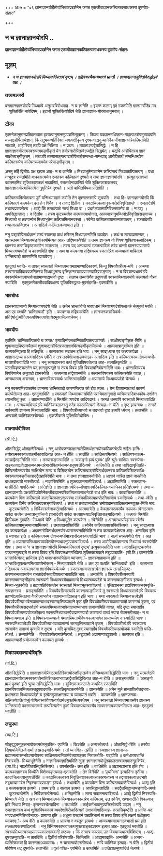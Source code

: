 +++
title = "०६ ज्ञानाज्ञानयोर्हेतोर्व्यभिचारप्रदर्शनेन जगत एकजीवाज्ञानकल्पितत्वसाधकस्य दूषणोप-संहारः"

+++


## न च ज्ञानाज्ञानयोरपि ..

**ज्ञानाज्ञानयोर्हेतोर्व्यभिचारप्रदर्शनेन जगत एकजीवाज्ञानकल्पितत्वसाधकस्य दूषणोप-संहारः**

## **मूलम्** 

- ***न च ज्ञानाज्ञानयोरपि मिथ्याकल्पितत्वं दृष्टम् । तद्विषयस्यैवान्यथात्वं भ्रान्तौ । एवमाद्यनन्तयुक्तिविरुद्धोऽयं पक्षः ।***

### **तत्त्वमञ्जरी**

पराज्ञानज्ञानयोरपि मिथ्यात्वे अनुभवविरोधमाह- न च ज्ञानेति ॥ इयन्तं कालम् इदं रजतमिति ज्ञानमासीदेव मम । शुक्तिरिति नावेदिषम् । इदानी शुक्तिरित्यवेदिषं चेति ज्ञानाज्ञान-योरबाधानुभवात् ।

### **टीका** 

एवमनेकानुमानप्रतिहतत्वान्न दृश्यत्वानुमानमुपपन्नमित्युक्तम् । किञ्च यदज्ञानमधिष्ठान-मावृत्याऽरोपमुत्पादयति यच्चाऽरोपितार्थज्ञानं, किं तदुभयव्यतिरिक्तं जगत्पक्षीकृत्य दृश्यत्वाद्यनु-मानेनैकजीवाज्ञानपरिकल्पितमिति साध्यते, आहोस्वित् तदपि पक्षे निक्षिप्य । न प्रथमः । तावताऽप्यद्वैतासिद्धेः । न हि ज्ञानाज्ञानयोरात्मस्वरूपत्वमङ्गीकृतं येन तयोरनारोपितत्वेऽप्यद्वैतं सिद्ध्येत् । यद्यपि आरोपितस्य ज्ञानं साक्षीत्यङ्गीकृतम् । तथाऽपि तस्यासङ्गत्वादारोपितार्थसम्बन्धा-सम्भवाद् आरोपितार्थे सम्बन्धिरूपेण कल्पितरूपेण कल्पितरूपत्वमेव परेणाङ्गीकृतम् ।

अस्तु तर्हि द्वितीयः पक्ष इत्यत आह- न च ज्ञानेति ॥ मिथ्याभूतेनाज्ञानेन कल्पितत्वं मिथ्याकल्पितत्वम् । यथा नाभूदत्र रजतमिति बाधकप्रत्ययेन रजतस्य कल्पितत्वं दृश्यते न तथा ज्ञानाज्ञानयोरपि । प्रत्युत एतावन्तं कालमहमिदं शुक्तिकाशकलं नाज्ञासिषं, रजतत्वेनाज्ञासिषं चेति शुक्तिकाशकलवद् ज्ञानाज्ञानयोरबाधितत्वेनानुवृत्तिरेव दृश्यते । अतो बाधितविषया प्रतिज्ञेति ।

कल्पितत्वमित्येतावता पूर्णे यन्मिथ्याग्रहणं करोति तेन दूषणान्तरमपि सूचयति । तथा हि- ज्ञानाज्ञानयोरपि किं कल्पितत्वं कल्पकेन उत तेन विनैव । न तावद् द्वितीयः । कादाचित्कत्वानुप-पत्तेरनिवृत्तिप्राप्तेः । रजतादेरपि तथात्वप्रसक्तेश्च । आद्ये किं तत्कल्पकं सत्यं मिथ्या वा । प्रथमेऽप्यात्मातिरिक्तमात्मैव वा । नाऽद्यः । अपसिद्धान्तात् । न द्वितीयः । तस्य कूटस्थत्वेन कल्पकत्वायोगात्, आत्ममात्रानुबन्धिनोऽनिवृत्तिप्रसङ्गाच्च । मिथ्यात्वे च तदप्यन्येन मिथ्याभूतेन कल्पितमित्यनवस्था । स्वेनैव कल्पिततायामात्माश्रयत्वम् । रजतादेरपि तथात्वप्रसक्तिश्च । अनादित्वे कल्पितत्वव्याघात इति ।

ननु यद्यारोपितार्थज्ञानं सत्यं स्यात्तदा कथं तस्मिन् मिथ्याज्ञानमिति व्यपदेशः । कथं च तस्याप्रामाण्यम् । अतस्तस्य मिथ्यात्वमङ्गीकार्यमित्यत आह- तद्विषयस्यैवेति ॥ तस्य ज्ञानस्य यो विषयः शुक्तिशकलादिकम् । ज्ञानस्य तत्सन्निकृष्टकरणेन जातत्वात् । तस्य यद् अन्यथात्वं रजतत्वादिकं तदेव भ्रान्तौ ज्ञानस्याप्रामाण्ये मिथ्यात्वव्यपदेशे च कारणमिति शेषः । अथ वा कल्पनया तद्विषयस्य रजतादेरेव अन्यथात्वं बाधितत्वं भ्रान्तित्वादौ कारणमिति व्याख्येयम् ।

एतदुक्तं भवति- न तावत् स्वरूपतो मिथ्यात्वमात्रमप्रामाण्यादिकारणं, किन्तु विषयवैपरीत्य-मपि । अन्यथा तत्त्वमस्यादिवाक्यजनितस्य मिथ्याभूतस्य वृत्तिज्ञानस्याप्यप्रामाण्यादिप्रसङ्गात् । न च विषयान्यथात्वेऽपि स्वरूपमिथ्यात्वाभावेनाप्रामाण्याद्यभावो दृष्टः । ततश्च तन्मात्रेणैव तदुपपत्तौ स्वरूपमिथ्यात्वमपि कल्पयतो गौरवं स्यादिति । एवमुक्तमेकजीववादिपक्षस्य युक्तिविरुद्धत्व-मुपसंहरति- एवमादीति ॥

### **भावबोधः** 

ज्ञानस्याप्रामाण्ये मिथ्यात्वव्यपदेशे चेति ॥ अनेन भ्रान्ताविति भावप्रधानं मिथ्याव्यपदेशोपलक्षकं चेत्युक्तं भवति । अत एव वक्ष्यति ‘भ्रान्तित्वादौ’ इति । कल्पनया तद्विषयस्येति ॥ ज्ञानजनकसन्निकर्ष-प्रति(र्षानु)योगित्वरूपविषयत्वापेक्षयेदमुक्तमित्यवधेयम् ।

### **भावदीपः** 

एवमिति ‘भ्रान्तिकल्पितत्वे च जगतः’ इत्यादिनोक्तभ्रान्तिकल्पितत्वपरामर्शः । साक्षीत्यङ्गीकृत-मिति ॥ शुक्त्याद्यधिष्ठानचैतन्यं शुक्त्याद्यारोपितरजतज्ञानमित्यङ्गीकृतमित्यर्थः । आत्ममात्रानुबन्धिन इति ॥ कल्पकनिवृत्त्या हि तन्निवृत्तिः । कल्पकश्च सदातन इति भावः । ननु साद्यध्यास एव कल्पकापेक्षा । अज्ञानाद्यध्यासस्त्वनादिरूप एवेति न तत्र तदपेक्षेत्याशङ्क्याऽह- अनादित्व इति ॥ कल्पितत्वस्य दोषजन्यधी-मात्रशरीरत्वादिति भावः । ननु रूप्यज्ञानस्य कथं शुक्तिविषयतेत्यत आह- तत्सन्निकृष्टेति ॥ यत्सन्निकृष्टकरणेन यद् ज्ञानमुत्पद्यते स तस्य विषय इति विषयत्वनिर्वचनादिति भावः । भ्रान्तावित्यस्य विपरिणामेन अनुवादो ज्ञानस्येति । कल्पनया तद्विषयस्येति ॥ कल्पनाविषयस्य कल्पितस्येति यावत् । अन्यथात्वम् असत्त्वम् । भ्रान्तावित्यस्यार्थः भ्रान्तित्वादाविति ॥ अप्रामाण्ये मिथ्याव्यपदेशे चेत्यर्थः ।

ननु स्वरूपमिथ्यात्वमेव ज्ञानस्य भ्रान्तित्वादौ कारणमित्यत्र को दोष उक्तः । येन विषयान्यथात्वं कारणं कल्प्येतेत्यत आह- एतदुक्तमिति ॥ स्वरूपतो मिथ्यात्वमात्रमिति पराभिमतानुवादो व्यभिचारादिबाधकोप-दर्शनेन त्याजयितुं कृतः । अप्रामाण्यादीति ॥ मिथ्येति व्यपदेश आदिपदार्थः । परमते तस्यापि स्वरूपतो मिथ्यात्वादिति भावः । अन्वयव्यभिचारेऽपि व्यतिरेकबलादस्तु तदेव कारणमित्यतो नेत्याह- न चेति ॥ दृष्ट इत्यन्वयः । तन्मते सर्वस्यापि ज्ञानस्य मिथ्यात्वादिति भावः । विषयवैपरीत्याभावे च तदभावो दृष्ट इत्यपि ध्येयम् । ततश्चेति ॥ अन्वयतो व्यतिरेकतश्चेत्यर्थः । एकजीवमते युक्तिविरोधोक्तिः ।

### **वाक्यार्थदीपिका** 

(श्री.टि.)

औतासिद्धेर् औतहानेरित्यर्थः । ननु आरोपजनकाज्ञानारोपितार्थज्ञानयोरकल्पितत्वेऽपि नाद्वैत-हानिः । तयोरात्मस्वरूपत्वाङ्गीकारादित्यत आह- न हीति ॥ साक्षीति ॥ साक्षिरूपमित्यर्थः । साक्षिणश्चाऽत्म-त्वान्नाद्वैतहानिरिति भावः । तस्यासङ्गत्वादिति ॥ ‘असङ्गो ह्ययं पुरुषः’ इति श्रुतेः साक्षिणः स्वरूपेणा-सङ्गतयाऽविद्यासम्बन्धमन्तरेणारोपितार्थसम्बन्धानुपपत्तेरित्यर्थः । कल्पितेति ॥ तथा चाविद्यावृत्तिप्रति-बिम्बितचैतन्यस्यैव साक्षित्वेन तस्य च विशिष्टत्वेन कल्पितत्वादारोपितार्थज्ञानस्य कल्पितविशिष्टसाक्षि-स्वरूपत्वानङ्गीकारादद्वैतहानिरेवेति भावः । न तथा ज्ञानाज्ञानयोरिति ॥ अज्ञानं नास्ति ज्ञानं नास्तीति बाधकप्रत्ययो नास्तीत्यर्थः । नाज्ञासिषमिति ॥ शुक्त्यज्ञानमासीदित्यर्थः । अज्ञासिषमिति ॥ रजतज्ञान-मासीदिति यावदित्यर्थः । प्रतिज्ञेति ॥ ज्ञानाज्ञानयोरेकजीवाज्ञानपरिकल्पितत्वसाधिका प्रतिज्ञेत्यर्थः । तथा च ज्ञानाज्ञानयोः पक्षकोटिप्रवेशेनैकजीवाज्ञानपरिकल्पितत्वसाधनेऽशे बाध इति भावः । कादाचित्कत्वेति ॥ कल्पकेन विना कल्पितत्वे कादाचित्कताऽनुपपत्त्या सार्वकालिकत्वप्राप्तेरनिवर्त्यत्वं स्यादित्यर्थः । तथा-त्वेति ॥ कल्पकेन विनैव कल्पितत्वप्रसङ्गादित्यर्थः । तथा च तत्राज्ञानादीनां भ्रमोपादानत्वादिकल्पनमयुक्त-मिति भावः । कूटस्थत्वेनेति ॥ निर्विकारत्वेनाकर्तृत्वादित्यर्थः । आत्ममात्रेति ॥ केवलात्मरूपस्यैव कल्पक-त्वेनाऽत्मनः सर्वदा सत्त्वेन तन्मात्रानुबन्धिनो ज्ञानादेरपि सर्वदा सत्त्वप्राप्त्याऽनिवृत्तिप्रसङ्गादित्यर्थः । कल्पकं मिथ्येति द्वितीयपक्षं दूषयति- मिथ्यात्वे चेति ॥ मिथ्याभूतेन कल्पकेन । स्वेनैवेति ॥ अनवस्थापरिहाराय स्वेनैव कल्पिततायामुच्यमानायामित्यर्थः । तथात्वप्रसक्तिरिति ॥ स्वेनैव कल्पितत्वप्रसक्तिरित्यर्थः । ननु साद्यध्यास एव कल्पकापेक्षा । अज्ञानारोपितार्थज्ञानयोरध्यासस्त्वनादिरेवेति न तत्र कल्पकापेक्षेत्यत आह- अनादित्व इति ॥ व्याघात इति ॥ कल्पितत्वस्य दोषजन्यधीमात्रशरीरत्वरूपत्वादिति भावः । सत्यं स्वरूपेणेति शेषः । अत इति ॥ अप्रामाण्यमिथ्यात्वव्यपदेशयोरन्यथाऽनुपपन्नत्वादित्यर्थः । तस्य आरोपितार्थज्ञानस्य मिथ्यात्वं स्वरूपेणेति शेषः । तथा च ‘न च ज्ञानाज्ञानयोरपि मिथ्याकल्पितत्वं दृष्टम्’ इत्युक्तमसदिति भावः। यत्सन्निकृष्टकरणेन यज्ज्ञानमुत्पद्यते स तस्य विषय इति विषयलक्षणमभिप्रेत्य शुक्तिकाशकले तदुपपादयति- (श्री.टि.) ज्ञानस्येति ॥ भ्रान्तावित्येतद् भ्रान्तित्व इति भावप्रधानमभिप्रेत्य व्याचश्व्े- ज्ञानस्याप्रामाण्य इति ॥ भ्रान्तावित्युपलक्षणमित्याशयेनोक्तम् - मिथ्याव्यपदेशे चेति ॥ अत एव वक्ष्यति ‘भ्रान्तित्वादौ’ इति । कल्पनया तद्विषयस्य अवास्तवतया ज्ञानविषयस्येत्यर्थः । रजतस्यात्यन्तासत्त्वेन ज्ञानस्य तत्सन्निकृष्ट-करणजन्यत्वाभावेन रजतादेर्वास्तवविषयत्वाभावादिति भावः । अन्यथेति ॥ विषयवैपरीत्यस्यापि कारणत्वमनङ्गीकृत्य स्वरूपतो मिथ्यात्वस्यैवाप्रामाण्ये मिथ्यात्वव्यपदेशे च कारणत्वाङ्गीकार इत्यर्थः । मिथ्या-भूतस्येति ॥ ब्रह्मव्यतिरिक्तत्वेन स्वरूपतो मिथ्याभूतस्यापीत्यर्थः । वृत्तिज्ञानस्य ब्रह्मविषयकचरमवृत्ति-रूपज्ञानस्य । प्रसङ्गादिति ॥ विषयवैपरीत्यस्यापि कारणत्वाङ्गीकारे तु स्वरूपतो मिथ्यात्वसत्त्वेऽपि विषयस्य ब्रह्मणोऽबाधिततया वैपरीत्याभावेन नाप्रामाण्यादिप्रसङ्ग इति भावः । यथा स्वरूपतो मिथ्यात्वसत्त्वेऽपि विषयवैपरीत्याभावेनाप्रामाण्याभावश्चरमवृत्तिरूपज्ञाने दृष्ट इति विषयवैपरीत्यस्याप्रामाण्यादौ कारणत्वं दृष्टम्, एवं विषयवैपरीत्यसद्भावेऽपि स्वरूपमिथ्यात्वाभावेनाप्रामाण्याभावः प्रामाण्यमिति यावत्, यदि दृष्टः स्यात्तर्ह्येव विषयवैपरीत्यमप्रयोजकीकृत्य स्वरूपमिथ्यात्वस्यैवाप्रामाण्यादौ कारणत्वं वाच्यं स्यान्न चैवमस्तीत्याह- न च विषयान्यथात्व इति ॥ विषयस्यान्यथात्वे यथावस्थितार्थविषयकत्वाभावेन प्रामाण्यमेव न स्यादिति भावः । स्वरूपमिथ्यात्वेऽपि विषयवैपरीत्याभावात्प्रामाण्यं चरमवृत्तिरूपज्ञाने दृष्टम् । विषयवैपरीत्येऽपि स्वरूपस्य सत्यत्वेन प्रामाण्यं कुत्रापि न दृष्टम् । यदि कुत्रचिद् दृश्व्ं स्यात्तर्ह्येव विषयवैपरीत्यमप्रयोजकं स्यादिति फलि-तोऽर्थः । तन्मात्रेणेति ॥ विषयवैपरीत्यमात्रेणेत्यर्थः । तदुपपत्तौ अप्रामाण्याद्युपपत्तौ । कल्पयत इति ॥ अप्रामाण्यादौ प्रयोजकत्वेन कल्पयत इत्यर्थः ।

### **विषमपदवाक्यार्थविवृतिः**

(पां.टि.)

औतासिद्धेरिति ॥ ज्ञानाज्ञानयोरेवाऽत्मातिरिक्तयोरपक्षीकृतत्वेन
तन्मिथ्यात्वासिद्धेरिति भावः । ननु सत्यत्वेऽपि ज्ञानाज्ञानयोरात्मस्वरूपत्वेनातिरिक्तत्वाभावान्नाद्वैतासिद्धिरित्यत आह-न हीति ॥ असङ्गतयेति ॥ ‘असङ्गो ह्ययं पुरुषः’ इति श्रुत्या तत्सिद्धेरिति भावः । शुक्तिकाशकलादेः कथमिदं रजतमिति ज्ञानविषयत्वमित्यतस्तदुपपादयति- तत्सन्निकृष्टकरणेनेति ॥ ज्ञानस्येति ॥ अनेन मूले भ्रान्तावित्येतद्भाव-प्रधानतया मिथ्याव्यपदेशे च इत्येतदुपलक्षणतया च व्याख्यातं भवति । कल्पनयेति ॥ ज्ञानजनक-सन्निकर्षप्रति(र्षानु)योगित्वरूपविषयत्वापेक्षयेदमुक्तमित्यवधेयम् । ननु स्वरूपतो मिथ्यात्वमात्रस्यैव ज्ञानस्य भ्रान्तित्वादौ कारणत्वसम्भवे तत्परित्यागेन कुतो विषयान्यथात्वस्यैव तत्कारणत्वकल्पनमित्यत आह- एतदुक्तं भवतीति ॥

### **लघुप्रभा**

(व्या.टि.)

श्रोतृबुद्ध्यनुकूलनायोक्तमर्थमनुवक्ति- एवमिति ॥ किञ्चेति ॥ अन्यच्चेत्यर्थः । औतासिद्धे-रिति ॥ तस्यैव सिषाधयिषितत्वेनार्थान्तरप्रसङ्गादित्यर्थः । तां व्यनक्ति- तर्हीति ॥ नन्वज्ञानस्य ज्ञानात्म-ब्रह्मात्मत्वासम्भवेऽप्यारोपस्य साक्षिरूपत्वमिष्टमेवेत्याशङ्क्य निराकरोति- यद्यपीति ॥
कर्मधारयभ्रान्तिं निवारयति- मिथ्याभूतेनेति ॥ नाज्ञासिषमज्ञासिषमिति लुङा ज्ञानाज्ञानयोर्भूतकालसत्त्वावगमादनुवृत्तिरेव, (व्या.टि.) नाऽरोपितवन्निवृत्तिरित्यर्थः । उपसंहरति- अत इति ॥ बाधितेति ॥ अज्ञानज्ञानांश इति शेषः । कल्पकाज्ञानस्य मिथ्येति विशेषणकृत्यमाह-एतावतेति ॥ तेन विनैवेति ॥ ‘पृथग्विना’ इत्यादिना तृतीया । कादाचित्कत्वानुपपत्तेरिति ॥ कादाचित्कत्वस्य निवृत्तिव्यापकत्वात्सकारणत्वस्य च तद्व्यापकत्वात्तदभावे तद्व्याप्याभावेन निवृत्त्यभावप्रसङ्ग इत्यर्थः । तथात्वेति ॥ कल्पकेन विना कल्पितत्वप्राप्तेरित्यर्थः । आद्य इति ॥ कल्पकसत्त्व इत्यर्थः । प्रथम इति ॥ सत्यत्व इत्यर्थः । अपसिद्धान्तादिति ॥ सदद्वैतसिद्धान्तभङ्गादि-त्यर्थः । कूटस्थत्वेनेति ॥ निर्विकारत्वेनेत्यर्थः । अनिवृत्तीति ॥ तस्य सदातनत्वादित्यर्थः । आद्ये द्वितीयं निरस्यति- मिथ्यात्वे चेति ॥ अत्र तन् मिथ्याकल्पकं मिथ्याकल्पकान्तरेण कल्पितम्, उत स्वेनैव, अथानादीति विकल्पान् हृदि निधाय निराह- इत्यनवस्थेत्यादिना ॥ तथात्वेति ॥ कर्तृकर्मभावानुपपत्तिश्चेत्यपि ग्राह्यम् । ननु रजतज्ञानस्य कथं शुक्तिविषयकत्वं व्यपदेशविरोधादित्यतो लक्षणयोगादित्याह- तत्सन्निकृष्टेति ॥ भ्रान्ति-पदं भावप्रधानमितिभावेनाऽह- प्रामाण्य इति ॥ अधुना यज्ज्ञानं यत्प्रतिभासं स तस्य विषय इति लक्षणं पक्षीकृत्य व्याचश्व्े- अथ वेति ॥ कल्पनयेति ॥ भ्रान्त्या न वस्तुत इत्यर्थः । अन्यस्यान्यात्मनाऽवभासो भ्रम इति तल्लक्षणकरणादित्यर्थः । ननु विनिगमकाभावात्कथमुक्तशङ्काऽपगम इत्यत आह- एतदुक्तं भवतीति ॥ स्वरूपमिथ्यात्वस्याप्रामाण्यकारणत्ववादी प्रष्टव्यः । किं तन्मात्रं कारणम् उत विषयान्यथात्वविशिष्टम् । आद्यं दूषयन्ननुवदति- न तावदिति ॥ द्वितीयं परिशेषयति- किन्त्विति ॥ आद्यमवद्यति- अन्यथेति ॥ अन्वय-व्यतिरेकाभ्यां हि कारणताऽध्यवसायः । न चात्रान्वयोऽस्तीत्यर्थः । नापि व्यतिरेक इत्याह- न चेति ॥ द्वितीयं परिशेष्य तद् दूषयति- ततश्चेति ॥ वृत्तं वक्ति- एवमिति ॥ उक्तमिति ॥ प्रतिज्ञातमुपपादितं चेत्यर्थः ।

